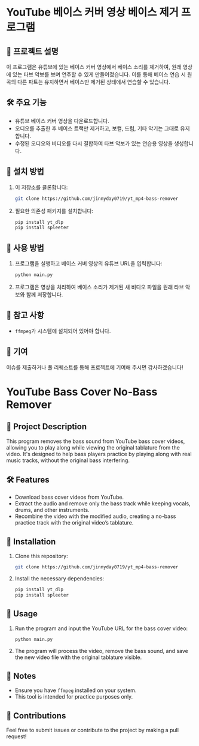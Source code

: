 # YouTube 베이스 커버 영상 베이스 제거 프로그램

## 📖 프로젝트 설명
이 프로그램은 유튜브에 있는 베이스 커버 영상에서 베이스 소리를 제거하여, 원래 영상에 있는 타브 악보를 보며 연주할 수 있게 만들어졌습니다. 이를 통해 베이스 연습 시 원곡의 다른 파트는 유지하면서 베이스만 제거된 상태에서 연습할 수 있습니다.

## 🛠 주요 기능
- 유튜브 베이스 커버 영상을 다운로드합니다.
- 오디오를 추출한 후 베이스 트랙만 제거하고, 보컬, 드럼, 기타 악기는 그대로 유지합니다.
- 수정된 오디오와 비디오를 다시 결합하여 타브 악보가 있는 연습용 영상을 생성합니다.

## 🔧 설치 방법
1. 이 저장소를 클론합니다:
   ```bash
   git clone https://github.com/jinnyday0719/yt_mp4-bass-remover
   ```

2. 필요한 의존성 패키지를 설치합니다:
   ```bash
   pip install yt_dlp
   pip install spleeter
   ```

## 🚀 사용 방법
1. 프로그램을 실행하고 베이스 커버 영상의 유튜브 URL을 입력합니다:
   ```bash
   python main.py
   ```

2. 프로그램은 영상을 처리하여 베이스 소리가 제거된 새 비디오 파일을 원래 타브 악보와 함께 저장합니다.

## 📝 참고 사항
- `ffmpeg`가 시스템에 설치되어 있어야 합니다.

## 🤝 기여
이슈를 제출하거나 풀 리퀘스트를 통해 프로젝트에 기여해 주시면 감사하겠습니다!


# YouTube Bass Cover No-Bass Remover

## 📖 Project Description
This program removes the bass sound from YouTube bass cover videos, allowing you to play along while viewing the original tablature from the video. It's designed to help bass players practice by playing along with real music tracks, without the original bass interfering.

## 🛠 Features
- Download bass cover videos from YouTube.
- Extract the audio and remove only the bass track while keeping vocals, drums, and other instruments.
- Recombine the video with the modified audio, creating a no-bass practice track with the original video’s tablature.

## 🔧 Installation
1. Clone this repository:
   ```bash
   git clone https://github.com/jinnyday0719/yt_mp4-bass-remover
   ```

2. Install the necessary dependencies:
   ```bash
   pip install yt_dlp
   pip install spleeter
   ```

## 🚀 Usage
1. Run the program and input the YouTube URL for the bass cover video:
   ```bash
   python main.py
   ```

2. The program will process the video, remove the bass sound, and save the new video file with the original tablature visible.

## 📝 Notes
- Ensure you have `ffmpeg` installed on your system.
- This tool is intended for practice purposes only.

## 🤝 Contributions
Feel free to submit issues or contribute to the project by making a pull request!

